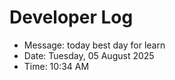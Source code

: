 # Developer Log
- Message: today best day for learn
- Date: Tuesday, 05 August 2025
- Time: 10:34 AM
